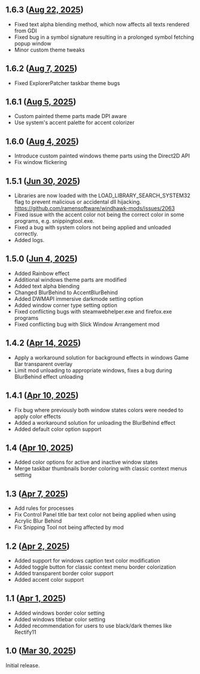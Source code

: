 ## 1.6.3 ([Aug 22, 2025](https://github.com/ramensoftware/windhawk-mods/blob/796ddb18e418ccf836aff5de138b2e5fdd783320/mods/translucent-windows.wh.cpp))

* Fixed text alpha blending method, which now affects all texts rendered from GDI
* Fixed bug in a symbol signature resulting in a prolonged symbol fetching popup window
* Minor custom theme tweaks

## 1.6.2 ([Aug 7, 2025](https://github.com/ramensoftware/windhawk-mods/blob/79eae3a6c6eedc3c5c77b7eedaaf2121ddfa71e9/mods/translucent-windows.wh.cpp))

* Fixed ExplorerPatcher taskbar theme bugs

## 1.6.1 ([Aug 5, 2025](https://github.com/ramensoftware/windhawk-mods/blob/a735c640a09ff65801f32dbe9e3b5f872380df19/mods/translucent-windows.wh.cpp))

* Custom painted theme parts made DPI aware
* Use system's accent palette for accent colorizer

## 1.6.0 ([Aug 4, 2025](https://github.com/ramensoftware/windhawk-mods/blob/87d392a2bf39e964f6ffdce92a6c68d5776f01a3/mods/translucent-windows.wh.cpp))

* Introduce custom painted windows theme parts using the Direct2D API
* Fix window flickering

## 1.5.1 ([Jun 30, 2025](https://github.com/ramensoftware/windhawk-mods/blob/e8d7c07e86637230df1c386a05f184da5b96f2d7/mods/translucent-windows.wh.cpp))

* Libraries are now loaded with the LOAD_LIBRARY_SEARCH_SYSTEM32 flag to prevent malicious or accidental dll hijacking. https://github.com/ramensoftware/windhawk-mods/issues/2063
* Fixed issue with the accent color not being the correct color in some programs, e.g. snippingtool.exe.
* Fixed a bug with system colors not being applied and unloaded correctly.
* Added logs.

## 1.5.0 ([Jun 4, 2025](https://github.com/ramensoftware/windhawk-mods/blob/0c981a8ec576c27ec33fcc70480c25083aecbb50/mods/translucent-windows.wh.cpp))

* Added Rainbow effect
* Additional windows theme parts are modified
* Added text alpha blending
* Changed BlurBehind to AccentBlurBehind
* Added DWMAPI immersive darkmode setting option
* Added window corner type setting option
* Fixed conflicting bugs with steamwebhelper.exe and firefox.exe programs
* Fixed conflicting bug with Slick Window Arrangement mod

## 1.4.2 ([Apr 14, 2025](https://github.com/ramensoftware/windhawk-mods/blob/afa6754ba136a6adbf459f0386bc7f13c68a707c/mods/translucent-windows.wh.cpp))

* Apply a workaround solution for background effects in windows Game Bar transparent overlay 
* Limit mod unloading to appropriate windows, fixes a bug during BlurBehind effect unloading

## 1.4.1 ([Apr 10, 2025](https://github.com/ramensoftware/windhawk-mods/blob/6d80a4ec94be318d3dfafdf9ef0b0f0b80185222/mods/translucent-windows.wh.cpp))

* Fix bug where previously both window states colors were needed to apply color effects
* Added a workaround solution for unloading the BlurBehind effect
* Added default color option support

## 1.4 ([Apr 10, 2025](https://github.com/ramensoftware/windhawk-mods/blob/3af9d8212ade28ef23003557cbd9ad77db77acf2/mods/translucent-windows.wh.cpp))

* Added color options for active and inactive window states
* Merge taskbar thumbnails border coloring with classic context menus setting

## 1.3 ([Apr 7, 2025](https://github.com/ramensoftware/windhawk-mods/blob/901ab88551bbba9ff79f8e1b8e7e5aeb29edb982/mods/translucent-windows.wh.cpp))

* Add rules for processes
* Fix Control Panel title bar text color not being applied when using Acrylic Blur Behind
* Fix Snipping Tool not being affected by mod

## 1.2 ([Apr 2, 2025](https://github.com/ramensoftware/windhawk-mods/blob/193118c7ae5451a3536bf39e1f029b4c701e7c76/mods/translucent-windows.wh.cpp))

* Added support for windows caption text color modification
* Added toggle button for classic context menu border colorization
* Added transparent border color support
* Added accent color support

## 1.1 ([Apr 1, 2025](https://github.com/ramensoftware/windhawk-mods/blob/f37b34243dbc6240ffb8bc7fe459f1b87556878a/mods/translucent-windows.wh.cpp))

* Added windows border color setting
* Added windows titlebar color setting
* Added recommendation for users to use black/dark themes like Rectify11

## 1.0 ([Mar 30, 2025](https://github.com/ramensoftware/windhawk-mods/blob/9dde9190d290ba16ca4de17293a09cb3cb3d8c23/mods/translucent-windows.wh.cpp))

Initial release.
